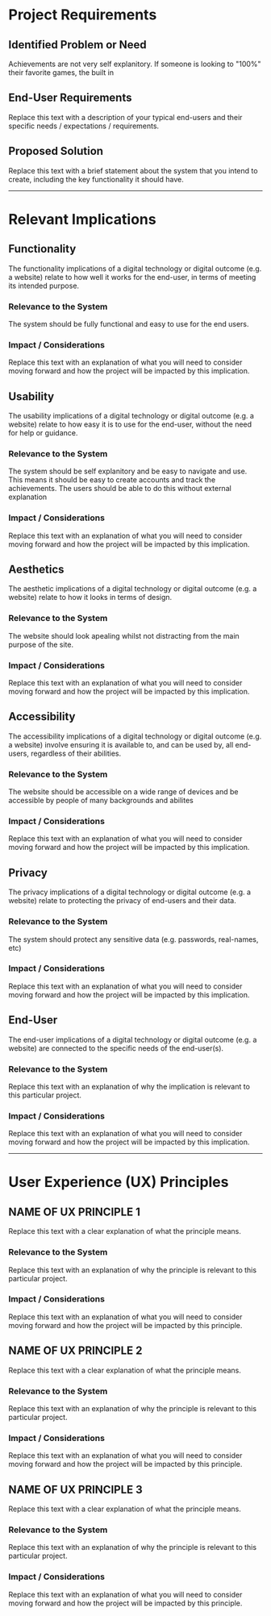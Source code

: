 # Project Requirements

## Identified Problem or Need

Achievements are not very self explanitory. If someone is looking to "100%" their favorite games, the built in


## End-User Requirements

Replace this text with a description of your typical end-users and their specific needs / expectations / requirements.


## Proposed Solution

Replace this text with a brief statement about the system that you intend to create, including the key functionality it should have.


---

# Relevant Implications

## Functionality

The functionality implications of a digital technology or digital outcome (e.g. a website) relate to how well it works for the end-user, in terms of meeting its intended purpose.

### Relevance to the System

The system should be fully functional and easy to use for the end users.

### Impact / Considerations

Replace this text with an explanation of what you will need to consider moving forward and how the project will be impacted by this implication.



## Usability

The usability implications of a digital technology or digital outcome (e.g. a website) relate to how easy it is to use for the end-user, without the need for help or guidance.

### Relevance to the System

The system should be self explanitory and be easy to navigate and use. This means it should be easy to create accounts and track the achievements. The users should be able to do this without external explanation

### Impact / Considerations

Replace this text with an explanation of what you will need to consider moving forward and how the project will be impacted by this implication.



## Aesthetics

The aesthetic implications of a digital technology or digital outcome (e.g. a website) relate to how it looks in terms of design.

### Relevance to the System

The website should look apealing whilst not distracting from the main purpose of the site.

### Impact / Considerations

Replace this text with an explanation of what you will need to consider moving forward and how the project will be impacted by this implication.



## Accessibility

The accessibility implications of a digital technology or digital outcome (e.g. a website) involve ensuring it is available to, and can be used by, all end-users, regardless of their abilities.

### Relevance to the System

The website should be accessible on a wide range of devices and be accessible by people of many backgrounds and abilites

### Impact / Considerations

Replace this text with an explanation of what you will need to consider moving forward and how the project will be impacted by this implication.



## Privacy

The privacy implications of a digital technology or digital outcome (e.g. a website) relate to protecting the privacy of end-users and their data.

### Relevance to the System

The system should protect any sensitive data (e.g. passwords, real-names, etc)

### Impact / Considerations

Replace this text with an explanation of what you will need to consider moving forward and how the project will be impacted by this implication.



## End-User

The end-user implications of a digital technology or digital outcome (e.g. a website) are connected to the specific needs of the end-user(s).

### Relevance to the System

Replace this text with an explanation of why the implication is relevant to this particular project.

### Impact / Considerations

Replace this text with an explanation of what you will need to consider moving forward and how the project will be impacted by this implication.


---

# User Experience (UX) Principles

## NAME OF UX PRINCIPLE 1

Replace this text with a clear explanation of what the principle means.

### Relevance to the System

Replace this text with an explanation of why the principle is relevant to this particular project.

### Impact / Considerations

Replace this text with an explanation of what you will need to consider moving forward and how the project will be impacted by this principle.


## NAME OF UX PRINCIPLE 2

Replace this text with a clear explanation of what the principle means.

### Relevance to the System

Replace this text with an explanation of why the principle is relevant to this particular project.

### Impact / Considerations

Replace this text with an explanation of what you will need to consider moving forward and how the project will be impacted by this principle.


## NAME OF UX PRINCIPLE 3

Replace this text with a clear explanation of what the principle means.

### Relevance to the System

Replace this text with an explanation of why the principle is relevant to this particular project.

### Impact / Considerations

Replace this text with an explanation of what you will need to consider moving forward and how the project will be impacted by this principle.

